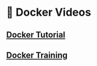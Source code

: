 # :whale: Docker Videos

## [Docker Tutorial](https://www.youtube.com/playlist?list=PL5eJgcQ87sgeqqOSmoDhCSyLk3kOu12tg)
## [Docker Training](https://www.youtube.com/playlist?list=PLea0WJq13cnDsF4MrbNaw3b4jI0GT9yKt)
